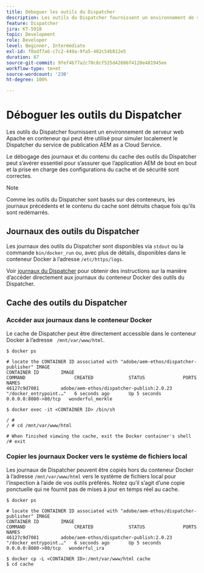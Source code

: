 ```yaml
---
title: Déboguer les outils du Dispatcher
description: Les outils du Dispatcher fournissent un environnement de serveur web Apache en conteneur qui peut être utilisé pour simuler localement le Dispatcher du service de publication AEM as a Cloud Service. Le débogage des journaux et du contenu du cache des outils du Dispatcher peut s’avérer essentiel pour s’assurer que l’application AEM de bout en bout et la prise en charge des configurations du cache et de sécurité sont correctes.
feature: Dispatcher
jira: KT-5918
topic: Development
role: Developer
level: Beginner, Intermediate
exl-id: f0adf7a6-c7c2-449a-9fa5-402c54b812e5
duration: 67
source-git-commit: 9fef4b77a2c70c8cf525d42686f4120e481945ee
workflow-type: tm+mt
source-wordcount: '230'
ht-degree: 100%

---
```


# Déboguer les outils du Dispatcher

Les outils du Dispatcher fournissent un environnement de serveur web Apache en conteneur qui peut être utilisé pour simuler localement le Dispatcher du service de publication AEM as a Cloud Service.

Le débogage des journaux et du contenu du cache des outils du Dispatcher peut s’avérer essentiel pour s’assurer que l’application AEM de bout en bout et la prise en charge des configurations du cache et de sécurité sont correctes.

>[!NOTE]
>
>Comme les outils du Dispatcher sont basés sur des conteneurs, les journaux précédents et le contenu du cache sont détruits chaque fois qu’ils sont redémarrés.

## Journaux des outils du Dispatcher

Les journaux des outils du Dispatcher sont disponibles via `stdout` ou la commande `bin/docker_run` ou, avec plus de détails, disponibles dans le conteneur Docker à l’adresse `/etc/https/logs`.

Voir [journaux du Dispatcher](./logs.md#dispatcher-logs) pour obtenir des instructions sur la manière d’accéder directement aux journaux du conteneur Docker des outils du Dispatcher.

## Cache des outils du Dispatcher

### Accéder aux journaux dans le conteneur Docker

Le cache de Dispatcher peut être directement accessible dans le conteneur Docker à l’adresse ` /mnt/var/www/html`.

```shell
$ docker ps

# locate the CONTAINER ID associated with "adobe/aem-ethos/dispatcher-publisher" IMAGE
CONTAINER ID        IMAGE                                       COMMAND                  CREATED             STATUS              PORTS                  NAMES
46127c9d7081        adobe/aem-ethos/dispatcher-publish:2.0.23   "/docker_entrypoint.…"   6 seconds ago       Up 5 seconds        0.0.0.0:8080->80/tcp   wonderful_merkle

$ docker exec -it <CONTAINER ID> /bin/sh

/ # 
/ # cd /mnt/var/www/html

# When finished viewing the cache, exit the Docker container's shell
/# exit
```

### Copier les journaux Docker vers le système de fichiers local

Les journaux de Dispatcher peuvent être copiés hors du conteneur Docker à l’adresse `/mnt/var/www/html` vers le système de fichiers local pour l’inspection à l’aide de vos outils préférés. Notez qu’il s’agit d’une copie ponctuelle qui ne fournit pas de mises à jour en temps réel au cache.

```shell
$ docker ps

# locate the CONTAINER ID associated with "adobe/aem-ethos/dispatcher-publisher" IMAGE
CONTAINER ID        IMAGE                                       COMMAND                  CREATED             STATUS              PORTS                  NAMES
46127c9d7081        adobe/aem-ethos/dispatcher-publish:2.0.23   "/docker_entrypoint.…"   6 seconds ago       Up 5 seconds        0.0.0.0:8080->80/tcp   wonderful_ira

$ docker cp -L <CONTAINER ID>:/mnt/var/www/html cache 
$ cd cache
```
